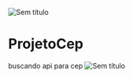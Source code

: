 ![Sem título](https://github.com/DanilodRamos/ProjetoCep/assets/116719740/3cffe0bb-b76e-41a8-8a50-8b9e0b078005)

# ProjetoCep
 buscando api para cep
 ![Sem título](https://github.com/DanilodRamos/ProjetoCep/assets/116719740/812f4310-65a0-4746-a11b-7033d68fa944)
